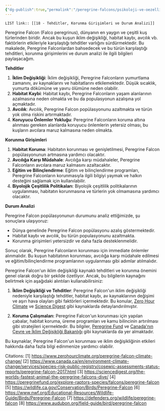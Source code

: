 ```yaml
---
{"dg-publish":true,"permalink":"/peregrine-falcons/psikoloji-ve-oezellikleri/18-tehditler-korunma-girisimleri-ve-durum-analizi/","updated":"2024-09-21T16:49:14.142+03:00"}
---
```


`LIST link:: [[18 - Tehditler, Korunma Girişimleri ve Durum Analizi]] `

Peregrine Falcon (Falco peregrinus), dünyanın en yaygın ve çeşitli kuş türlerinden biridir. Ancak bu kuşun iklim değişikliği, habitat kaybı, avcılık vb. faktörlerin etkileriyle karşılaştığı tehditler varlığını sürdürmektedir. Bu makalede, Peregrine Falconlardan bahsedecek ve bu türün karşılaştığı tehditleri, korunma girişimlerini ve durum analizi ile ilgili bilgileri paylaşacağım.

**Tehditler**

1. **İklim Değişikliği**: İklim değişikliği, Peregrine Falconların yumurtlama zamanını, av kaynaklarını ve habitatlarını etkilemektedir. Düşük sıcaklık, yumurta dökümüne ve yavru ölümüne neden olabilir.
2. **Habitat Kaybi**: Habitat kaybı, Peregrine Falconların yaşam alanlarının azalmasına neden olmakta ve bu da populasyonun azalışına yol açmaktadır.
3. **Avcılık**: Avcılık, Peregrine Falcon popülasyonunu azaltmakta ve türün yok olma riskini artırmaktadır.
4. **Koruyucu Önlemler Yokluğu**: Peregrine Falconların koruma altına alınması gereken alanlarda koruyucu önlemlerin yetersiz olması, bu kuşların avcılara maruz kalmasına neden olmakta.

**Korunma Girişimleri**

1. **Habitat Koruma**: Habitatın korunması ve genişletilmesi, Peregrine Falcon popülasyonunun artmasına yardımcı olacaktır.
2. **Avcılığa Karşı Müdahale**: Avcılığa karşı müdahaleler, Peregrine Falconların avcılara maruz kalmasını azaltacaktır.
3. **Eğitim ve Bilinçlendirme**: Eğitim ve bilinçlendirme programları, Peregrine Falconların korunmasıyla ilgili bilgiyi yaymak ve halkın desteğini sağlamak için kullanılabilir.
4. **Biyolojik Çeşitlilik Politikaları**: Biyolojik çeşitlilik politikalarının uygulanması, habitatın korunmasına ve türlerin yok olmamasına yardımcı olacaktır.

**Durum Analizi**

Peregrine Falcon popülasyonunun durumunu analiz ettiğimizde, şu sonuçlara ulaşıyoruz:

* Dünya genelinde Peregrine Falcon popülasyonu azalış göstermektedir.
* Habitat kaybı ve avcılık, bu türün populasyonunu azaltmakta.
* Korunma girişimleri yetersizdir ve daha fazla desteklenmelidir.

Sonuç olarak, Peregrine Falconların korunması için immediate önlemler alınmalıdır. Bu kuşun habitatının korunması, avcılığa karşı müdahale edilmesi ve eğitim/bilinçlendirme programlarının uygulanması gibi adımlar atılmalıdır.

Peregrine Falcon'un iklim değişikliği kaynaklı tehditleri ve korunma önemini genel olarak doğru bir şekilde özetliyor. Ancak, bu bilgilerin kaynağını belirtmek için aşağıdaki alıntıları kullanabilirsiniz:

1. **İklim Değişikliği ve Tehditler**: Peregrine Falcon'un iklim değişikliği nedeniyle karşılaştığı tehditler, habitat kaybı, av kaynaklarının değişimi ve aşırı hava olayları gibi faktörleri içermektedir. Bu konular, [Zero Hour Climate](https://www.zerohourclimate.org/peregrine-falcon-climate-change/) ve [Science Digest](https://sciencedigest.org/the-worlds-fastest-animal-the-peregrine-falcons-dive/) gibi kaynaklarda detaylandırılmıştır.

2. **Koruma Çalışmaları**: Peregrine Falcon'un korunması için yapılan çabalar, habitat koruma, üreme programları ve kamu bilincinin artırılması gibi stratejileri içermektedir. Bu bilgiler, [Peregrine Fund](https://peregrinefund.org/explore-raptors-species/falcons/peregrine-falcon) ve [Canada'nın Çevre ve İklim Değişikliği Bakanlığı](https://www.canada.ca/en/environment-climate-change/services/species-risk-public-registry/cosewic-assessments-status-reports/peregrine-falcon-2017.html) gibi kaynaklarda da yer almaktadır.

Bu kaynaklar, Peregrine Falcon'un korunması ve iklim değişikliğinin etkileri hakkında daha fazla bilgi edinmenize yardımcı olabilir.

Citations:
[1] https://www.zerohourclimate.org/peregrine-falcon-climate-change/
[2] https://www.canada.ca/en/environment-climate-change/services/species-risk-public-registry/cosewic-assessments-status-reports/peregrine-falcon-2017.html
[3] https://sciencedigest.org/the-worlds-fastest-animal-the-peregrine-falcons-dive/
[4] https://peregrinefund.org/explore-raptors-species/falcons/peregrine-falcon
[5] https://wildlife.ca.gov/Conservation/Birds/Peregrine-Falcon
[6] https://www.nwf.org/Educational-Resources/Wildlife-Guide/Birds/Peregrine-Falcon
[7] https://defenders.org/wildlife/peregrine-falcon
[8] https://www.audubon.org/field-guide/bird/peregrine-falcon